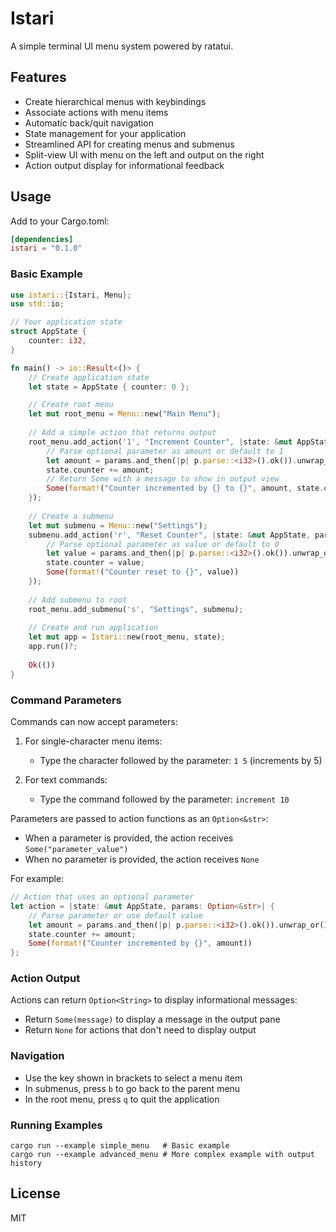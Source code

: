 # Istari

A simple terminal UI menu system powered by ratatui.

## Features

- Create hierarchical menus with keybindings
- Associate actions with menu items
- Automatic back/quit navigation
- State management for your application
- Streamlined API for creating menus and submenus
- Split-view UI with menu on the left and output on the right
- Action output display for informational feedback

## Usage

Add to your Cargo.toml:

```toml
[dependencies]
istari = "0.1.0"
```

### Basic Example

```rust
use istari::{Istari, Menu};
use std::io;

// Your application state
struct AppState {
    counter: i32,
}

fn main() -> io::Result<()> {
    // Create application state
    let state = AppState { counter: 0 };

    // Create root menu
    let mut root_menu = Menu::new("Main Menu");
    
    // Add a simple action that returns output
    root_menu.add_action('1', "Increment Counter", |state: &mut AppState, params: Option<&str>| {
        // Parse optional parameter as amount or default to 1
        let amount = params.and_then(|p| p.parse::<i32>().ok()).unwrap_or(1);
        state.counter += amount;
        // Return Some with a message to show in output view
        Some(format!("Counter incremented by {} to {}", amount, state.counter))
    });
    
    // Create a submenu
    let mut submenu = Menu::new("Settings");
    submenu.add_action('r', "Reset Counter", |state: &mut AppState, params: Option<&str>| {
        // Parse optional parameter as value or default to 0
        let value = params.and_then(|p| p.parse::<i32>().ok()).unwrap_or(0);
        state.counter = value;
        Some(format!("Counter reset to {}", value))
    });
    
    // Add submenu to root
    root_menu.add_submenu('s', "Settings", submenu);
    
    // Create and run application
    let mut app = Istari::new(root_menu, state);
    app.run()?;
    
    Ok(())
}
```

### Command Parameters

Commands can now accept parameters:

1. For single-character menu items:
   - Type the character followed by the parameter: `1 5` (increments by 5)
   
2. For text commands:
   - Type the command followed by the parameter: `increment 10`

Parameters are passed to action functions as an `Option<&str>`:
- When a parameter is provided, the action receives `Some("parameter_value")`
- When no parameter is provided, the action receives `None`

For example:
```rust
// Action that uses an optional parameter
let action = |state: &mut AppState, params: Option<&str>| {
    // Parse parameter or use default value
    let amount = params.and_then(|p| p.parse::<i32>().ok()).unwrap_or(1);
    state.counter += amount;
    Some(format!("Counter incremented by {}", amount))
};
```

### Action Output

Actions can return `Option<String>` to display informational messages:

- Return `Some(message)` to display a message in the output pane
- Return `None` for actions that don't need to display output

### Navigation

- Use the key shown in brackets to select a menu item
- In submenus, press `b` to go back to the parent menu
- In the root menu, press `q` to quit the application

### Running Examples

```
cargo run --example simple_menu   # Basic example
cargo run --example advanced_menu # More complex example with output history
```

## License

MIT 